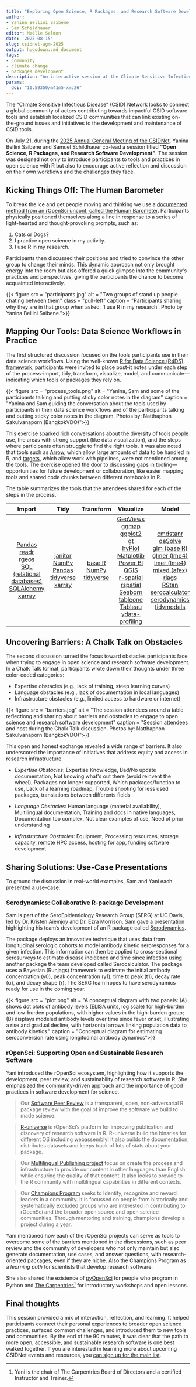 ```yaml
---
title: "Exploring Open Science, R Packages, and Research Software Development at the CSIDNet AGM 2025"
author: 
- Yanina Bellini Saibene
- Sam Schildhauer
editor: Maëlle Salmon
date: '2025-08-15'
slug: csidnet-agm-2025
output: hugodown::md_document
tags:
- community
- climate change
- packages development
description: "An interactive session at the Climate Sensitive Infectious Disease Network AGM 2025 exploring open science, R packages, and research software development." 
params:
  doi: "10.59350/m41m5-xmc26"
---
```


The “Climate Sensitive Infectious Disease” (CSID) Network looks to connect a global community of actors contributing towards impactful CSID software tools and establish localized CSID communities that can link existing on-the-ground issues and initiatives to the development and maintenance of CSID tools.

On July 21, during the [2025 Annual General Meeting of the CSIDNet](https://csidnet.org/2025-virtual-annual-general-meeting-hub/),  Yanina Bellini Saibene and Samuel Schildhauer co-lead a session titled **“Open Science, R Packages, and Research Software Development”**. 
The session was designed not only to introduce participants to tools and practices in open science with R but also to encourage active reflection and discussion on their own workflows and the challenges they face.

## Kicking Things Off: The Human Barometer

To break the ice and get people moving and thinking we use a [documented method from an rOpenSci unconf, called the Human Barometer](/blog/2018/11/01/icebreaker/). Participants physically positioned themselves along a line in response to a series of light-hearted and thought-provoking prompts, such as:

1. Cats or Dogs?
2. I practice open science in my activity.
3. I use R in my research.

Participants then discussed their positions and tried to convince the other group to change their minds. This dynamic approach not only brought energy into the room but also offered a quick glimpse into the community's practices and perspectives, giving the participants the chance to become acquainted interactively.

{{< figure src = "participants.jpg" alt = "Two groups of stand up people chating between them" class = "pull-left" caption = "Participants sharing why they are in that group when asked, 'I use R in my research'. Photo by Yanina Bellini Saibene.">}}

## Mapping Our Tools: Data Science Workflows in Practice

The first structured discussion focused on the tools participants use in their data science workflows. Using the well-known [R for Data Science (R4DS) framework](https://r4ds.hadley.nz/intro.html#fig-ds-diagram), participants were invited to place post-it notes under each step of the process-import, tidy, transform, visualize, model, and communicate—indicating which tools or packages they rely on.

{{< figure src = "process_tools.png" alt = "Yanina, Sam and some of the participants talking and putting sticky color notes in the diagram" caption = "Yanina and Sam guiding the conversation about the tools used by participants in their data science workflows and of the participants talking and putting sticky color notes in the diagram. Photos by: Natthaphon Sakulvanaporn (BangkokVDO)">}}

This exercise sparked rich conversations about the diversity of tools people use, the areas with strong support (like data visualization), and the steps where participants often struggle to find the right tools. It was also noted that tools such as [Arrow](https://arrow.apache.org/docs/r/), which allow large amounts of data to be handled in R, and [targets](https://books.ropensci.org/targets/), which allow work with pipelines, were not mentioned among the tools. The exercise opened the door to discussing gaps in tooling—opportunities for future development or collaboration, like easier mapping tools and shared code chunks between different notebooks in R. 

The table summarizes the tools that the attendees shared for each of the steps in the process.

| Import | Tidy | Transform | Visualize | Model | Communicate |
|:------:|:----:|:---------:|:---------:|:-----:|:-----------:|
| [Pandas](https://pandas.pydata.org/)<br>[readr](https://readr.tidyverse.org/)<br>[rgeos](https://rgeos.r-forge.r-project.org)<br>[SQL (relational databases)](https://en.wikipedia.org/wiki/SQL)<br>[SQLAlchemy](https://www.sqlalchemy.org/)<br>[xarray](https://xarray.dev/) | [janitor](https://sfirke.github.io/janitor/)<br>[NumPy](https://numpy.org/)<br>[Pandas](https://pandas.pydata.org/)<br>[tidyverse](https://www.tidyverse.org/)<br>[xarray](https://xarray.dev/) | [base R](https://www.r-project.org/)<br>[NumPy](https://numpy.org/)<br>[tidyverse](https://www.tidyverse.org/) | [GeoViews](https://geoviews.org/)<br>[ggmap](https://cran.r-project.org/package=ggmap)<br>[ggplot2](https://ggplot2.tidyverse.org/)<br>[gt](https://gt.rstudio.com/)<br>[hvPlot](https://hvplot.holoviz.org/)<br>[Matplotlib](https://matplotlib.org/)<br>[Power BI](https://powerbi.microsoft.com/)<br>[QGIS](https://qgis.org/)<br>[r-spatial](https://r-spatial.org/)<br>[rspatial](https://github.com/rspatial)<br>[Seaborn](https://seaborn.pydata.org/)<br>[tableone](https://cran.r-project.org/package=tableone)<br>[Tableau](https://www.tableau.com/)<br>[ydata-profiling](https://ydata-profiling.ydata.ai/) | [cmdstanr](https://mc-stan.org/cmdstanr/)<br>[deSolve](https://desolve.r-forge.r-project.org/)<br>[glm (base R)](https://stat.ethz.ch/R-manual/R-devel/library/stats/html/glm.html)<br>[glmer (lme4)](https://cran.r-project.org/package=lme4)<br>[lmer (lme4)](https://cran.r-project.org/package=lme4)<br>[mixed (afex)](https://cran.r-project.org/package=afex)<br>[rjags](https://cran.r-project.org/package=rjags)<br>[RStan](https://mc-stan.org/rstan/)<br>[serocalculator](https://github.com/UCD-SERG/serocalculator)<br>[serodynamics](https://github.com/UCD-SERG/serodynamics)<br>[tidymodels](https://www.tidymodels.org/) | [Dashboards (flexdashboard)](https://pkgs.rstudio.com/flexdashboard/)<br>[devtools](https://devtools.r-lib.org/)<br>[Jupyter Notebooks](https://jupyter.org/)<br>[Markdown](https://daringfireball.net/projects/markdown/)<br>[PowerPoint](https://www.microsoft.com/microsoft-365/powerpoint)<br>[Quarto](https://quarto.org/)<br>[R Markdown](https://rmarkdown.rstudio.com/)<br>[Shiny](https://shiny.posit.co/)<br>[usethis](https://usethis.r-lib.org/) |


## Uncovering Barriers: A Chalk Talk on Obstacles

The second discussion turned the focus toward obstacles participants face when trying to engage in open science and research software development. In a Chalk Talk format, participants wrote down their thoughts under three color-coded categories:

- Expertise obstacles (e.g., lack of training, steep learning curves)
- Language obstacles (e.g., lack of documentation in local languages)
- Infrastructure obstacles (e.g., limited access to hardware or internet)

{{< figure src = "barriers.jpg" alt = "The session attendees around a table reflectiong and sharing about barriers and obstacles to engage to open science and research software development" caption = "Session attendees and host during the Chalk Talk discussion. Photos by: Natthaphon Sakulvanaporn (BangkokVDO)">}}

This open and honest exchange revealed a wide range of barriers. It also underscored the importance of initiatives that address equity and access in research infrastructure.

* _Expertise Obstacles_: Expertise Knowledge, Bad/No update documentation, Not knowing what's out there (avoid reinvent the wheel), Packages not longer supported, Which packages/function to use, Lack of a learning roadmap, Trouble shooting for less used packages, translations between differents fields 

* _Language Obstacles_: Human language (material availability), Multilingual documentation, Training and docs in native languages, Documentation too complex, Not clear examples of use, Need of prior understanding

* _Infrastructure Obstacles_: Equipment, Processing resources, storage capacity, remote HPC access, hosting for app, funding software development


## Sharing Solutions: Use-Case Presentations

To ground the discussion in real-world examples, Sam and Yani each presented a use-case:

### Serodynamics: Collaborative R-package Development

Sam is part of the SeroEpidemiology Research Group (SERG) at UC Davis, led by Dr. Kristen Aiemjoy and Dr. Ezra Morrison. Sam gave a presentation highlighting his team’s development of an R package called [Serodynamics](https://github.com/UCD-SERG/serodynamics). 

The package deploys an innovative technique that uses data from longitudinal serologic cohorts to model antibody kinetic seroresponses for a given infection. This information can then be applied to cross-sectional serosurveys to estimate disease incidence and time since infection using another package the team developed called Serocalculator. The package uses a Bayesian (Runjags) framework to estimate the initial antibody concentration (y0), peak concentration (y1), time to peak (t1), decay rate (α), and decay shape (r). The SERG team hopes to have serodynamics ready for use in the coming year. 

{{< figure src = "plot.png" alt = "A conceptual diagram with two panels: (A) shows dot plots of antibody levels (ELISA units, log scale) for high-burden and low-burden populations, with higher values in the high-burden group; (B) displays modeled antibody levels over time since fever onset, illustrating a rise and gradual decline, with horizontal arrows linking population data to antibody kinetics." caption = "Conceptual diagram for estimating seroconversion rate using longitudinal antibody dynamics">}}

### rOpenSci: Supporting Open and Sustainable Research Software

Yani introduced the rOpenSci ecosystem, highlighting how it supports the development, peer review, and sustainability of research software in R. She emphasized the community-driven approach and the importance of good practices in software development for science.  

> Our [Software Peer Review](https://ropensci.org/software-review/) is a transparent, open, non-adversarial R package review with the goal of improve the software we build to made science. 

> [R-universe](https://ropensci.org/r-universe/) is rOpenSci’s platform for improving publication and discovery of research software in R. R-universe build the binaries for different OS including webassembly! It also builds the documentation, distributes datasets and keeps track of lots of stats about your package.

> Our [Multilingual Publishing project](https://ropensci.org/multilingual/) focus on create the process and infrastructure to provide our content in other languages than English while ensuring the quality of that content. It also looks to provide to the R community with multilingual capabilities in different contexts.

> Our [Champions Program](https://ropensci.org/champions/) seeks to Identify, recognize and reward leaders in a community. It is focussed on people from historically and systematically excluded groups who are interested in contributing to rOpenSci and the broader open source and open science communities. Through mentoring and training, champions develop a project during a year.

Yani mentioned how each of the rOpenSci projects can serve as tools to overcome some of the barriers mentioned in the discussions, such as peer review and the community of developers who not only maintain but also generate documentation, use cases, and answer questions, with research-oriented packages, even if they are niche. Also the Champions Program as a _learning path_ for scientists that develop research software. 

She also shared the existence of [pyOpenSci](https://www.pyopensci.org/) for people who program in Python and [The Carpentries](https://carpentries.org)[^1] for introductory workshops and open lessons.

## Final thoughts

This session provided a mix of interaction, reflection, and learning. It helped participants connect their personal experiences to broader open science practices, surfaced common challenges, and introduced them to new tools and communities. By the end of the 90 minutes, it was clear that the path to more open, accessible, and sustainable research software is one best walked together.
If you are interested in learning more about upcoming CSIDNet events and resources, you [can sign up for the main list](https://csidnet.org/about/join/).
[^1]: Yani is the chair of The Carpentries Board of Directors and a certified Instructor and Trainer.